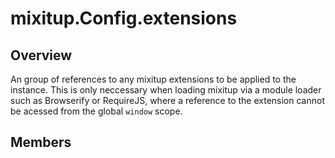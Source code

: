 # mixitup.Config.extensions

## Overview

An group of references to any mixitup extensions to be applied to the
instance. This is only neccessary when loading mixitup via a module
loader such as Browserify or RequireJS, where a reference to the
extension cannot be acessed from the global `window` scope.

## Members

